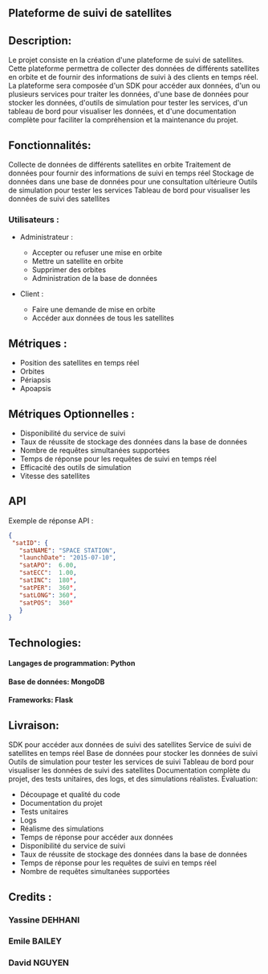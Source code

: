 ## Plateforme de suivi de satellites

## Description:
Le projet consiste en la création d'une plateforme de suivi de satellites. Cette plateforme permettra de collecter des données de différents satellites en orbite et de fournir des informations de suivi à des clients en temps réel. La plateforme sera composée d'un SDK pour accéder aux données, d'un ou plusieurs services pour traiter les données, d'une base de données pour stocker les données, d'outils de simulation pour tester les services, d'un tableau de bord pour visualiser les données, et d'une documentation complète pour faciliter la compréhension et la maintenance du projet.

## Fonctionnalités:

Collecte de données de différents satellites en orbite
Traitement de données pour fournir des informations de suivi en temps réel
Stockage de données dans une base de données pour une consultation ultérieure
Outils de simulation pour tester les services
Tableau de bord pour visualiser les données de suivi des satellites

### Utilisateurs : 
 - Administrateur :
      - Accepter ou refuser une mise en orbite
      - Mettre un satellite en orbite
      - Supprimer des orbites
      - Administration de la base de données
      
 - Client : 
      - Faire une demande de mise en orbite
      - Accéder aux données de tous les satellites

## Métriques :

- Position des satellites en temps réel
- Orbites
- Périapsis
- Apoapsis


## Métriques Optionnelles : 

- Disponibilité du service de suivi
- Taux de réussite de stockage des données dans la base de données
- Nombre de requêtes simultanées supportées
- Temps de réponse pour les requêtes de suivi en temps réel
- Efficacité des outils de simulation
- Vitesse des satellites


## API

 Exemple de réponse API : 
 
 ```json
 {
  "satID": {
    "satNAME": "SPACE STATION",
    "launchDate": "2015-07-10",
    "satAPO":  6.00,
    "satECC":  1.00,
    "satINC":  180°,
    "satPER":  360°,
    "satLONG": 360°,
    "satPOS":  360°
    }
}
```

## Technologies:

#### Langages de programmation: Python
#### Base de données: MongoDB
#### Frameworks: Flask

## Livraison:

SDK pour accéder aux données de suivi des satellites
Service de suivi de satellites en temps réel
Base de données pour stocker les données de suivi
Outils de simulation pour tester les services de suivi
Tableau de bord pour visualiser les données de suivi des satellites
Documentation complète du projet, des tests unitaires, des logs, et des simulations réalistes.
Évaluation:

- Découpage et qualité du code
- Documentation du projet
- Tests unitaires
- Logs
- Réalisme des simulations
- Temps de réponse pour accéder aux données
- Disponibilité du service de suivi
- Taux de réussite de stockage des données dans la base de données
- Temps de réponse pour les requêtes de suivi en temps réel
- Nombre de requêtes simultanées supportées

## Credits : 

### Yassine DEHHANI
### Emile BAILEY
### David NGUYEN
